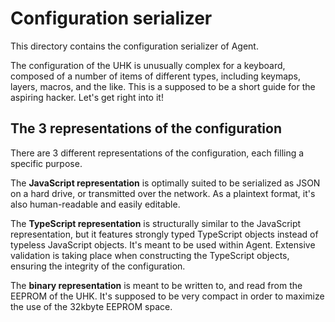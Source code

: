 # Configuration serializer

This directory contains the configuration serializer of Agent. 

The configuration of the UHK is unusually complex for a keyboard, composed of a number of items of different types, including keymaps, layers, macros, and the like. This is a supposed to be a short guide for the aspiring hacker. Let's get right into it!

## The 3 representations of the configuration

There are 3 different representations of the configuration, each filling a specific purpose.

The **JavaScript representation** is optimally suited to be serialized as JSON on a hard drive, or transmitted over the network. As a plaintext format, it's also human-readable and easily editable. 

The **TypeScript representation** is structurally similar to the JavaScript representation, but it features strongly typed TypeScript objects instead of typeless JavaScript objects. It's meant to be used within Agent. Extensive validation is taking place when constructing the TypeScript objects, ensuring the integrity of the configuration.

The **binary representation** is meant to be written to, and read from the EEPROM of the UHK. It's supposed to be very compact in order to maximize the use of the 32kbyte EEPROM space.
